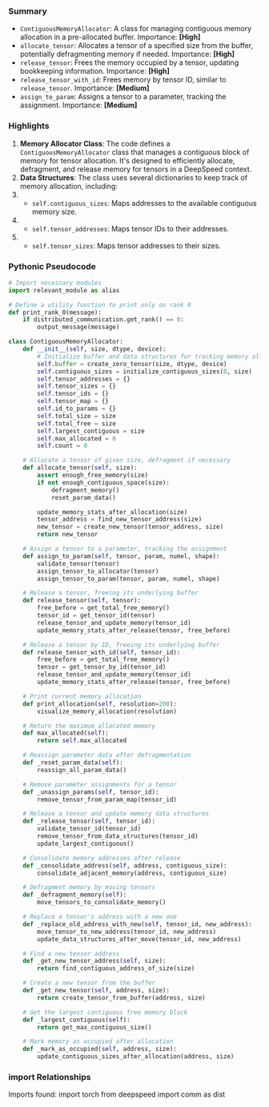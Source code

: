 

### Summary



* `ContiguousMemoryAllocator`: A class for managing contiguous memory allocation in a pre-allocated buffer. Importance: **[High]**
* `allocate_tensor`: Allocates a tensor of a specified size from the buffer, potentially defragmenting memory if needed. Importance: **[High]**
* `release_tensor`: Frees the memory occupied by a tensor, updating bookkeeping information. Importance: **[High]**
* `release_tensor_with_id`: Frees memory by tensor ID, similar to `release_tensor`. Importance: **[Medium]**
* `assign_to_param`: Assigns a tensor to a parameter, tracking the assignment. Importance: **[Medium]**

### Highlights



1. **Memory Allocator Class**: The code defines a `ContiguousMemoryAllocator` class that manages a contiguous block of memory for tensor allocation. It's designed to efficiently allocate, defragment, and release memory for tensors in a DeepSpeed context.
2. **Data Structures**: The class uses several dictionaries to keep track of memory allocation, including:
3. * `self.contiguous_sizes`: Maps addresses to the available contiguous memory size.
4. * `self.tensor_addresses`: Maps tensor IDs to their addresses.
5. * `self.tensor_sizes`: Maps tensor addresses to their sizes.

### Pythonic Pseudocode

```python
# Import necessary modules
import relevant_module as alias

# Define a utility function to print only on rank 0
def print_rank_0(message):
    if distributed_communication.get_rank() == 0:
        output_message(message)

class ContiguousMemoryAllocator:
    def __init__(self, size, dtype, device):
        # Initialize buffer and data structures for tracking memory allocation
        self.buffer = create_zero_tensor(size, dtype, device)
        self.contiguous_sizes = initialize_contiguous_sizes(0, size)
        self.tensor_addresses = {}
        self.tensor_sizes = {}
        self.tensor_ids = {}
        self.tensor_map = {}
        self.id_to_params = {}
        self.total_size = size
        self.total_free = size
        self.largest_contiguous = size
        self.max_allocated = 0
        self.count = 0

    # Allocate a tensor of given size, defragment if necessary
    def allocate_tensor(self, size):
        assert enough_free_memory(size)
        if not enough_contiguous_space(size):
            defragment_memory()
            reset_param_data()

        update_memory_stats_after_allocation(size)
        tensor_address = find_new_tensor_address(size)
        new_tensor = create_new_tensor(tensor_address, size)
        return new_tensor

    # Assign a tensor to a parameter, tracking the assignment
    def assign_to_param(self, tensor, param, numel, shape):
        validate_tensor(tensor)
        assign_tensor_to_allocator(tensor)
        assign_tensor_to_param(tensor, param, numel, shape)

    # Release a tensor, freeing its underlying buffer
    def release_tensor(self, tensor):
        free_before = get_total_free_memory()
        tensor_id = get_tensor_id(tensor)
        release_tensor_and_update_memory(tensor_id)
        update_memory_stats_after_release(tensor, free_before)

    # Release a tensor by ID, freeing its underlying buffer
    def release_tensor_with_id(self, tensor_id):
        free_before = get_total_free_memory()
        tensor = get_tensor_by_id(tensor_id)
        release_tensor_and_update_memory(tensor_id)
        update_memory_stats_after_release(tensor, free_before)

    # Print current memory allocation
    def print_allocation(self, resolution=200):
        visualize_memory_allocation(resolution)

    # Return the maximum allocated memory
    def max_allocated(self):
        return self.max_allocated

    # Reassign parameter data after defragmentation
    def _reset_param_data(self):
        reassign_all_param_data()

    # Remove parameter assignments for a tensor
    def _unassign_params(self, tensor_id):
        remove_tensor_from_param_map(tensor_id)

    # Release a tensor and update memory data structures
    def _release_tensor(self, tensor_id):
        validate_tensor_id(tensor_id)
        remove_tensor_from_data_structures(tensor_id)
        update_largest_contiguous()

    # Consolidate memory addresses after release
    def _consolidate_address(self, address, contiguous_size):
        consolidate_adjacent_memory(address, contiguous_size)

    # Defragment memory by moving tensors
    def _defragment_memory(self):
        move_tensors_to_consolidate_memory()

    # Replace a tensor's address with a new one
    def _replace_old_address_with_new(self, tensor_id, new_address):
        move_tensor_to_new_address(tensor_id, new_address)
        update_data_structures_after_move(tensor_id, new_address)

    # Find a new tensor address
    def _get_new_tensor_address(self, size):
        return find_contiguous_address_of_size(size)

    # Create a new tensor from the buffer
    def _get_new_tensor(self, address, size):
        return create_tensor_from_buffer(address, size)

    # Get the largest contiguous free memory block
    def _largest_contiguous(self):
        return get_max_contiguous_size()

    # Mark memory as occupied after allocation
    def _mark_as_occupied(self, address, size):
        update_contiguous_sizes_after_allocation(address, size)
```


### import Relationships

Imports found:
import torch
from deepspeed import comm as dist